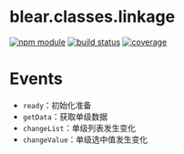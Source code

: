 # blear.classes.linkage

[![npm module][npm-img]][npm-url]
[![build status][travis-img]][travis-url]
[![coverage][coveralls-img]][coveralls-url]

[travis-img]: https://img.shields.io/travis/blearjs/blear.classes.linkage/master.svg?style=flat-square
[travis-url]: https://travis-ci.org/blearjs/blear.classes.linkage

[npm-img]: https://img.shields.io/npm/v/blear.classes.linkage.svg?style=flat-square
[npm-url]: https://www.npmjs.com/package/blear.classes.linkage

[coveralls-img]: https://img.shields.io/coveralls/blearjs/blear.classes.linkage/master.svg?style=flat-square
[coveralls-url]: https://coveralls.io/github/blearjs/blear.classes.linkage?branch=master


# Events
- `ready`：初始化准备
- `getData`：获取单级数据
- `changeList`：单级列表发生变化
- `changeValue`：单级选中值发生变化
